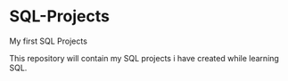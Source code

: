 # SQL-Projects
My first SQL Projects 

This repository will contain my SQL projects i have created while learning SQL. 



